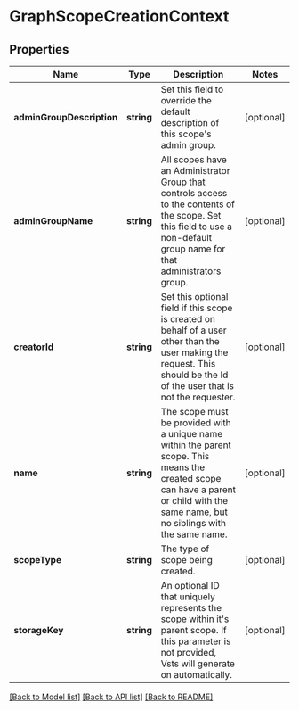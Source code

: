 # GraphScopeCreationContext

## Properties
Name | Type | Description | Notes
------------ | ------------- | ------------- | -------------
**adminGroupDescription** | **string** | Set this field to override the default description of this scope&#39;s admin group. | [optional] 
**adminGroupName** | **string** | All scopes have an Administrator Group that controls access to the contents of the scope. Set this field to use a non-default group name for that administrators group. | [optional] 
**creatorId** | **string** | Set this optional field if this scope is created on behalf of a user other than the user making the request. This should be the Id of the user that is not the requester. | [optional] 
**name** | **string** | The scope must be provided with a unique name within the parent scope. This means the created scope can have a parent or child with the same name, but no siblings with the same name. | [optional] 
**scopeType** | **string** | The type of scope being created. | [optional] 
**storageKey** | **string** | An optional ID that uniquely represents the scope within it&#39;s parent scope. If this parameter is not provided, Vsts will generate on automatically. | [optional] 

[[Back to Model list]](../README.md#documentation-for-models) [[Back to API list]](../README.md#documentation-for-api-endpoints) [[Back to README]](../README.md)


